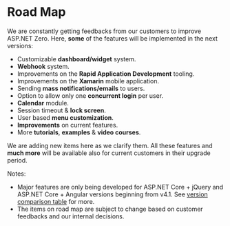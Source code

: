 # Road Map

We are constantly getting feedbacks from our customers to improve ASP.NET Zero. Here, **some** of the features will be implemented in the next versions:

-   Customizable **dashboard/widget** system.
-   **Webhook** system.
-   Improvements on the **Rapid Application Development** tooling.
-   Improvements on the **Xamarin** mobile application.
-   Sending **mass notifications/emails** to users.
-   Option to allow only one **concurrent login** per user.
-   **Calendar** module.
-   Session timeout & **lock screen**.
-   User based **menu customization**.
-   **Improvements** on current features.
-   More **tutorials**, **examples** & **video courses**.

We are adding new items here as we clarify them. All these features and
**much more** will be available also for current customers in their
upgrade period.

Notes:

- Major features are only being developed for ASP.NET Core + jQuery
  and ASP.NET Core + Angular versions beginning from v4.1. See
  [version comparison table](Version-Differences.md) for more.
- The items on road map are subject to change based on customer
  feedbacks and our internal decisions.
